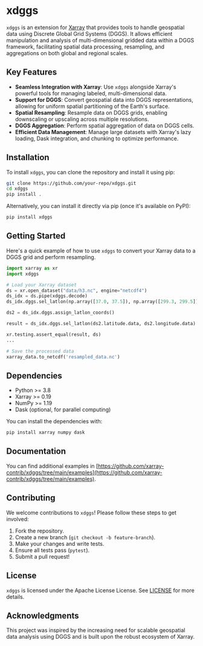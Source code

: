 # xdggs

`xdggs` is an extension for [Xarray](https://xarray.pydata.org/) that provides tools to handle geospatial data using Discrete Global Grid Systems (DGGS). It allows efficient manipulation and analysis of multi-dimensional gridded data within a DGGS framework, facilitating spatial data processing, resampling, and aggregations on both global and regional scales.

## Key Features

- **Seamless Integration with Xarray**: Use `xdggs` alongside Xarray's powerful tools for managing labeled, multi-dimensional data.
- **Support for DGGS**: Convert geospatial data into DGGS representations, allowing for uniform spatial partitioning of the Earth's surface.
- **Spatial Resampling**: Resample data on DGGS grids, enabling downscaling or upscaling across multiple resolutions.
- **DGGS Aggregation**: Perform spatial aggregation of data on DGGS cells.
- **Efficient Data Management**: Manage large datasets with Xarray's lazy loading, Dask integration, and chunking to optimize performance.

## Installation

To install `xdggs`, you can clone the repository and install it using pip:

```bash
git clone https://github.com/your-repo/xdggs.git
cd xdggs
pip install .
```

Alternatively, you can install it directly via pip (once it's available on PyPI):

```bash
pip install xdggs
```

## Getting Started

Here's a quick example of how to use `xdggs` to convert your Xarray data to a DGGS grid and perform resampling.

```python
import xarray as xr
import xdggs

# Load your Xarray dataset
ds = xr.open_dataset("data/h3.nc", engine="netcdf4")
ds_idx = ds.pipe(xdggs.decode)
ds_idx.dggs.sel_latlon(np.array([37.0, 37.5]), np.array([299.3, 299.5]))

ds2 = ds_idx.dggs.assign_latlon_coords()

result = ds_idx.dggs.sel_latlon(ds2.latitude.data, ds2.longitude.data)

xr.testing.assert_equal(result, ds)
...

# Save the processed data
xarray_data.to_netcdf('resampled_data.nc')
```

## Dependencies

- Python >= 3.8
- Xarray >= 0.19
- NumPy >= 1.19
- Dask (optional, for parallel computing)

You can install the dependencies with:

```bash
pip install xarray numpy dask
```

## Documentation

You can find additional examples in [https://github.com/xarray-contrib/xdggs/tree/main/examples](https://github.com/xarray-contrib/xdggs/tree/main/examples).

## Contributing

We welcome contributions to `xdggs`! Please follow these steps to get involved:

1. Fork the repository.
2. Create a new branch (`git checkout -b feature-branch`).
3. Make your changes and write tests.
4. Ensure all tests pass (`pytest`).
5. Submit a pull request!

## License

`xdggs` is licensed under the Apache License License. See [LICENSE](LICENSE) for more details.

## Acknowledgments

This project was inspired by the increasing need for scalable geospatial data analysis using DGGS and is built upon the robust ecosystem of Xarray.
